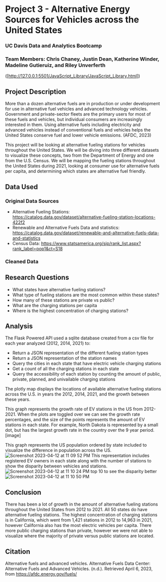 # Project 3 - Alternative Energy Sources for Vehicles across the United States
### UC Davis Data and Analytics Bootcamp 

### Team Members: Chris Chaney, Justin Dean, Katherine Winder, Madeline Gutieruiz, and Riley Unverferth

([http://127.0.0.1:5501/JavaScript_Library/JavaScript_Library.html])

## Project Description
More than a dozen alternative fuels are in production or under development for use in alternative fuel vehicles and advanced technology vehicles. Government and private-sector fleets are the primary users for most of these fuels and vehicles, but individual consumers are increasingly interested in them. Using alternative fuels including electricity and advanced vehicles instead of conventional fuels and vehicles helps the United States conserve fuel and lower vehicle emissions. (AFDC, 2023)

This project will be looking at alternative fueling stations for vehicles throughout the United States. We will be diving into three different datasets to visualize these concepts, two from the Department of Energy and one from the U.S. Census. We will be mapping the fueling stations throughout the United States during 2021, looking at consumer use for alternative fuels per capita, and determining which states are alternative fuel friendly. 

## Data Used
### Original Data Sources

- Alternative Fueling Stations: https://catalog.data.gov/dataset/alternative-fueling-station-locations-422f2 
- Renewable and Alternative Fuels Data and statistics: https://catalog.data.gov/dataset/renewable-and-alternative-fuels-data-and-statistics 
- Census Data: https://www.statsamerica.org/sip/rank_list.aspx?rank_label=pop1&ct=S18

### Cleaned Data


## Research Questions
- What states have alternative fueling stations?
- What type of fueling stations are the most common within these states? 
- How many of these stations are private vs public?
- What are the charging stations per capita
- Where is the highest concentration of charging stations?

## Analysis
The Flask Powered API used a sqlite database created from a csv file for each year analyzed (2012, 2014, 2021) to:
- Return a JSON representation of the different fueling station types
- Return a JSON representation of the station names
- Query the cities in each state that have electric vehicle charging stations
- Get a count of all the charging stations in each state
- Query the accessibility of each station by counting the amount of public, private, planned, and univailable charging stations

The plotly map displays the locations of available alternative fueling stations across the U.S. in years the 2012, 2014, 2021, and the growth between these years.

This graph represents the growth rate of EV stations in the US from 2012-2021. When the plots are toggled over we can see the growth rate percentages, and the size of the points represents the amount of EV stations in each state. For example, North Dakota is represented by a small dot, but has the largest growth rate in the country over the 9 year period.
[image]

This graph represents the US population ordered by state included to visualize the difference in population across the US.
![Screenshot 2023-04-12 at 11 09 52 PM](https://user-images.githubusercontent.com/112666732/231668955-893aeecf-43d1-40f5-bc0d-f3fa0eaf5b95.png)
This representation includes registered EV owners in each state along with the number of stations to show the disparity between vehicles and stations. 
![Screenshot 2023-04-12 at 11 10 24 PM](https://user-images.githubusercontent.com/112666732/231669042-444cf747-0c0c-42a6-a006-9e393ce17cbf.png)
top 10 to see the disparity better
![Screenshot 2023-04-12 at 11 10 50 PM](https://user-images.githubusercontent.com/112666732/231669126-eb53b13e-da80-4286-a251-773c672e69cc.png)


## Conclusion
There has been a lot of growth in the amount of alternative fueling stations throughout the United States from 2012 to 2021. All 50 states do have alternative fueling stations. The highest concentration of charging stations is in California, which went from 1,421 stations in 2012 to 14,963 in 2021, however California also has the most electric vehicles per capita. There more public charging stations than private, however we were not able to visualize where the majority of private versus public stations are located. 

## Citation
Alternative fuels and advanced vehicles. Alternative Fuels Data Center: Alternative Fuels and Advanced Vehicles. (n.d.). Retrieved April 6, 2023, from https://afdc.energy.gov/fuels/ 
